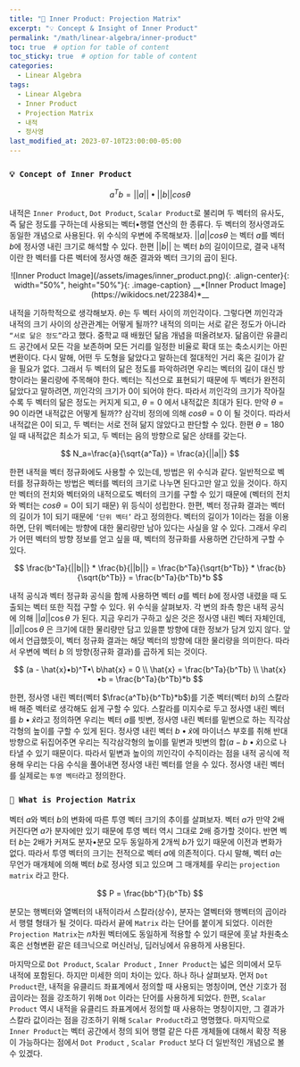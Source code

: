 ```yaml
---
title: "📐 Inner Product: Projection Matrix"
excerpt: "💡 Concept & Insight of Inner Product"
permalink: "/math/linear-algebra/inner-product"
toc: true  # option for table of content
toc_sticky: true  # option for table of content
categories:
  - Linear Algebra
tags:
  - Linear Algebra
  - Inner Product
  - Projection Matrix
  - 내적
  - 정사영
last_modified_at: 2023-07-10T23:00:00-05:00
---
```


### `💡 Concept of Inner Product`

$$
a^Tb = ||a||•||b||cos\theta
$$

내적은 `Inner Product`, `Dot Product`, `Scalar Product`로 불리며 두 벡터의 유사도, 즉 닮은 정도를 구하는데 사용되는 벡터•행렬 연산의 한 종류다. 두 벡터의 정사영과도 동일한 개념으로 사용된다. 위 수식의 우변에 주목해보자. 
$||a||cos\theta$ 는 벡터 $a$를 벡터 $b$에 정사영 내린 크기로 해석할 수 있다. 한편 $||b||$ 는 벡터 $b$의 길이이므로, 결국 내적이란 한 벡터를 다른 벡터에 정사영 해준 결과와 벡터 크기의 곱이 된다.

<p markdown="1" align="center">
![Inner Product Image](/assets/images/inner_product.png){: .align-center}{: width="50%", height="50%"}{: .image-caption}
__*[Inner Product Image](https://wikidocs.net/22384)*__
</p>



내적을 기하학적으로 생각해보자. $\theta$는 두 벡터 사이의 끼인각이다. 그렇다면 끼인각과 내적의 크기 사이의 상관관계는 어떻게 될까?? 내적의 의미는 서로 같은 정도가 아니라 `“서로 닮은 정도”`라고 했다. 중학교 때 배웠던 닮음 개념을 떠올려보자. 닮음이란 유클리드 공간에서 모든 각을 보존하며 모든 거리를 일정한 비율로 확대 또는 축소시키는 아핀 변환이다. 다시 말해, 어떤 두 도형을 닮았다고 말하는데 절대적인 거리 혹은 길이가 같을 필요가 없다. 그래서 두 벡터의 닮은 정도를 파악하려면 우리는 벡터의 길이 대신 방향이라는 물리량에 주목해야 한다. 벡터는 직선으로 표현되기 때문에 두 벡터가 완전히 닮았다고 말하려면, 끼인각의 크기가 0이 되어야 한다. 따라서 끼인각의 크기가 작아질수록 두 벡터의 닮은 정도는 커지게 되고, $\theta=0$ 에서 내적값은 최대가 된다. 만약 $\theta=90$ 이라면 내적값은 어떻게 될까?? 삼각비 정의에 의해 $cos \theta = 0$ 이 될 것이다. 따라서 내적값은 0이 되고, 두 벡터는 서로 전혀 닮지 않았다고 판단할 수 있다. 한편 $\theta=180$ 일 때 내적값은 최소가 되고, 두 벡터는 음의 방향으로 닮은 상태를 갖는다. 

$$
N_a=\frac{a}{\sqrt{a^Ta}} = \frac{a}{||a||}
$$

한편 내적을 벡터 정규화에도 사용할 수 있는데, 방법은 위 수식과 같다. 일반적으로 벡터를 정규화하는 방법은 벡터를 벡터의 크기로 나누면 된다고만 알고 있을 것이다. 하지만 벡터의 전치와 벡터와의 내적으로도 벡터의 크기를 구할 수 있기 때문에 (벡터의 전치와 벡터는 $cos\theta=0$이 되기 때문) 위 등식이 성립한다. 한편, 벡터 정규화 결과는 벡터의 길이가 1이 되기 때문에 `‘단위 벡터’` 라고 정의한다. 벡터의 길이가 1이라는 점을 이용하면, 단위 벡터에는 방향에 대한 물리량만 남아 있다는 사실을 알 수 있다. 그래서 우리가 어떤 벡터의 방향 정보를 얻고 싶을 때, 벡터의 정규화를 사용하면 간단하게 구할 수 있다.   

$$
\frac{b^Ta}{||b||} * \frac{b}{||b||} = \frac{b^Ta}{\sqrt{b^Tb}} * \frac{b}{\sqrt{b^Tb}} = \frac{b^Ta}{b^Tb}*b
$$

내적 공식과 벡터 정규화 공식을 함께 사용하면 벡터 $a$를 벡터 $b$에 정사영 내렸을 때 도출되는 벡터 또한 직접 구할 수 있다. 위 수식을 살펴보자. 각 변의 좌측 항은 내적 공식에 의해 
$||a||\cos\theta$ 가 된다. 지금 우리가 구하고 싶은 것은 정사영 내린 벡터 자체인데, $||a||\cos\theta$ 은 크기에 대한 물리량만 담고 있을뿐 방향에 대한 정보가 담겨 있지 않다. 앞에서 언급했듯이, 벡터 정규화 결과는 해당 벡터의 방향에 대한 물리량을 의미한다. 따라서 우변에 벡터 $b$ 의 방향(정규화 결과)를 곱하게 되는 것이다.

$$
(a - \hat{x}•b)^T•\ b\hat{x} = 0 \\
\hat{x} = \frac{b^Ta}{b^Tb} \\
\hat{x}•b = \frac{b^Ta}{b^Tb}*b
$$

한편, 정사영 내린 벡터(벡터 
$\frac{a^Tb}{b^Tb}*b$)를 기준 벡터(벡터 $b$)의 스칼라배 해준 벡터로 생각해도 쉽게 구할 수 있다. 스칼라를 미지수로 두고 정사영 내린 벡터를 $b•\hat{x}$라고 정의하면 우리는 벡터 $a$를 빗변, 정사영 내린 벡터를 밑변으로 하는 직각삼각형의 높이를 구할 수 있게 된다. 정사영 내린 벡터 $b•\hat{x}$에 마이너스 부호를 취해 반대 방향으로 뒤집어주면 우리는 직각삼각형의 높이를 밑변과 빗변의 합($a - b•\hat{x}$)으로 나타낼 수 있기 때문이다. 따라서 밑변과 높이의 끼인각이 수직이라는 점을 내적 공식에 적용해 우리는 다음 수식을 풀어내면 정사영 내린 벡터를 얻을 수 있다. 정사영 내린 벡터를 실제로는 `투영 벡터`라고 정의한다. 

### `🔢 What is Projection Matrix`

벡터 $a$와 벡터 $b$의 변화에 따른 투영 벡터 크기의 추이를 살펴보자. 벡터 $a$가 만약 2배 커진다면 $a$가 분자에만 있기 때문에 투영 벡터 역시 그대로 2배 증가할 것이다. 반면 벡터 $b$는 2배가 커져도 분자•분모 모두 동일하게 2개씩  $b$가 있기 때문에 이전과 변화가 없다. 따라서 투영 벡터의 크기는 전적으로 벡터 $a$에 의존적이다. 다시 말해, 벡터 $a$는 무언가 매개체에 의해 벡터 $b$로 정사영 되고 있으며 그 매개체를 우리는 `projection matrix` 라고 한다.

$$
P = \frac{bb^T}{b^Tb}
$$

분모는 행벡터와 열벡터의 내적이라서 스칼라(상수), 분자는 열벡터와 행벡터의 곱이라서 행렬 형태가 될 것이다. 따라서 끝에 `Matrix` 라는 단어를 붙이게 되었다. 이러한 `Projection Matrix`는 $n$차원 벡터에도 동일하게 적용할 수 있기 때문에 훗날 차원축소 혹은 선형변환 같은 테크닉으로 머신러닝, 딥러닝에서 유용하게 사용된다. 

마지막으로 `Dot Product`, `Scalar Product` , `Inner Product`는 넓은 의미에서 모두 내적에 포함된다. 하지만 미세한 의미 차이는 있다. 하나 하나 살펴보자. 먼저 `Dot Product`란, 내적을 유클리드 좌표계에서 정의할 때 사용되는 명칭이며, 연산 기호가 점곱이라는 점을 강조하기 위해 `Dot` 이라는 단어를 사용하게 되었다. 한편, `Scalar Product` 역시 내적을 유클리드 좌표계에서 정의할 때 사용하는 명칭이지만, 그 결과가 스칼라 값이라는 점을 강조하기 위해 `Scalar Product`라고 명명했다. 마지막으로 `Inner Product`는 벡터 공간에서 정의 되어 행렬 같은 다른 개체들에 대해서 확장 적용이 가능하다는 점에서 `Dot Product`  , `Scalar Product` 보다 더 일반적인 개념으로 볼 수 있겠다.